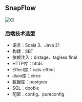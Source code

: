 ## SnapFlow

![CI][Badge-CI]


###  后端技术选型
- 语言：Scala 3、Java 21
- 构建：SBT
- 依赖注入：distage、tagless final
- HTTP库：htt4s
- Effect库：cats-effect
- Json库：circe
- 数据库：postgres
- SQL：doobie
- 配置：config、pureconfig

[Badge-CI]: https://github.com/bitlap/SnapFlow/actions/workflows/ScalaCI.yml/badge.svg